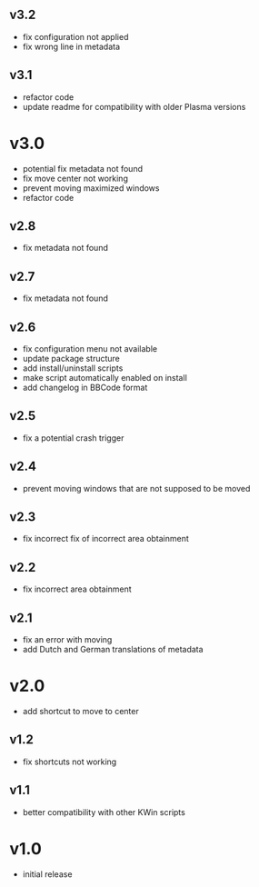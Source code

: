 ## v3.2
- fix configuration not applied
- fix wrong line in metadata

## v3.1
- refactor code
- update readme for compatibility with older Plasma versions

# v3.0
- potential fix metadata not found
- fix move center not working
- prevent moving maximized windows
- refactor code

## v2.8
- fix metadata not found

## v2.7
- fix metadata not found

## v2.6
- fix configuration menu not available
- update package structure
- add install/uninstall scripts
- make script automatically enabled on install
- add changelog in BBCode format

## v2.5
- fix a potential crash trigger

## v2.4
- prevent moving windows that are not supposed to be moved

## v2.3
- fix incorrect fix of incorrect area obtainment

## v2.2
- fix incorrect area obtainment

## v2.1
- fix an error with moving
- add Dutch and German translations of metadata

# v2.0
- add shortcut to move to center

## v1.2
- fix shortcuts not working

## v1.1
- better compatibility with other KWin scripts

# v1.0
- initial release
